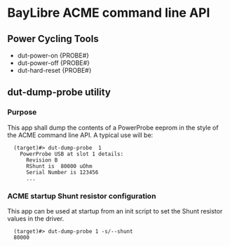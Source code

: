 # BayLibre ACME command line API

## Power Cycling Tools ##

* dut-power-on  {PROBE#}
* dut-power-off {PROBE#}
* dut-hard-reset {PROBE#}

## dut-dump-probe utility ##

### Purpose ###

This app shall dump the contents of a PowerProbe eeprom in the style of the ACME
command line API. A typical use will be:


```
  (target)#> dut-dump-probe  1
    PowerProbe USB at slot 1 details:
      Revision B
      RShunt is  80000 uOhm
      Serial Number is 123456
      ...
```

### ACME startup Shunt resistor configuration ###

This app can be used at startup from an init script to set the Shunt resistor values
in the driver.

```
  (target)#> dut-dump-probe 1 -s/--shunt
  80000
```

